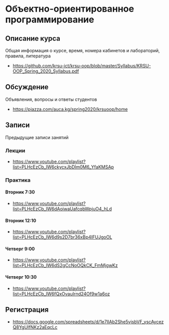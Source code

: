 Объектно-ориентированное программирование
=========================================

## Описание курса

Общая информация о курсе, время, номера кабинетов и лабораторий, правила, литература

* <https://github.com/krsu-ict/krsu-oop/blob/master/Syllabus/KRSU-OOP_Spring_2020_Syllabus.pdf>

## Обсуждение

Объявления, вопросы и ответы студентов

* <https://piazza.com/auca.kg/spring2020/krsuoop/home>

## Записи

Предыдущие записи занятий

### Лекции

* <https://www.youtube.com/playlist?list=PLHcEzCb_lW6ckycxJbDlm0M6_YfaKMSAp>

### Практика

#### Вторник 7:30

* <https://www.youtube.com/playlist?list=PLHcEzCb_lW6dAoiwaUafcqbWpjuO4_hLd>

#### Вторник 12:10

* <https://www.youtube.com/playlist?list=PLHcEzCb_lW6d9s2D7br36xBp4IFUJgoOL>

#### Четверг 9:00

* <https://www.youtube.com/playlist?list=PLHcEzCb_lW6dS2gCcNoOQkCK_FmMjgwKz>

#### Четверг 10:30

* <https://www.youtube.com/playlist?list=PLHcEzCb_lW6fQxOvauIrnd24Of9w1a6oz>

## Регистрация

* <https://docs.google.com/spreadsheets/d/1e7lIAb2She5vjsbVF_yscAycezQ8YgUIfNKz2aEqcLc>

